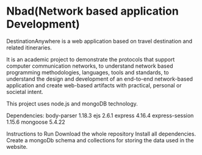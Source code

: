 # Nbad(Network based application Development)

DestinationAnywhere is a web application based on travel destination and related itineraries.

It is an academic project to demonstrate the protocols that support computer communication networks, to understand network based programming methodologies, languages, tools and standards, to understand the design and development of an end-to-end network-based application and create web-based artifacts with practical, personal or societal intent.

This project uses node.js and mongoDB technology.

Dependencies:
body-parser 1.18.3
ejs 2.6.1
express 4.16.4
express-session 1.15.6
mongoose 5.4.22

Instructions to Run
Download the whole repository
Install all dependencies.
Create a mongoDb schema and collections for storing the data used in the website.
